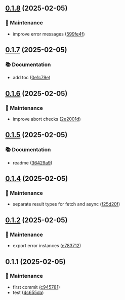 

## [0.1.8](https://github.com/arshad-yaseen/nice-retry/compare/0.1.7...0.1.8) (2025-02-05)


### 🔧 Maintenance

* improve error messages ([599fe4f](https://github.com/arshad-yaseen/nice-retry/commit/599fe4f4e6b16964957ff422154357c2a558b817))

## [0.1.7](https://github.com/arshad-yaseen/nice-retry/compare/0.1.6...0.1.7) (2025-02-05)

### 📚 Documentation

- add toc ([0e1c79e](https://github.com/arshad-yaseen/nice-retry/commit/0e1c79e0e34ac0e7fd06870808a46131122b1665))

## [0.1.6](https://github.com/arshad-yaseen/nice-retry/compare/0.1.5...0.1.6) (2025-02-05)

### 🔧 Maintenance

- improve abort checks ([2e2001d](https://github.com/arshad-yaseen/nice-retry/commit/2e2001d7d2a40e31992d8158648373bf43d61afd))

## [0.1.5](https://github.com/arshad-yaseen/nice-retry/compare/0.1.4...0.1.5) (2025-02-05)

### 📚 Documentation

- readme ([36429a9](https://github.com/arshad-yaseen/nice-retry/commit/36429a9c417660673b5f4d49f5d85e8f2c49f26a))

## [0.1.4](https://github.com/arshad-yaseen/nice-retry/compare/0.1.3...0.1.4) (2025-02-05)

### 🔧 Maintenance

- separate result types for fetch and async ([f25d20f](https://github.com/arshad-yaseen/nice-retry/commit/f25d20f811c37a0e370c9dbd9d043243f12736b5))

## [0.1.2](https://github.com/arshad-yaseen/nice-retry/compare/0.1.1...0.1.2) (2025-02-05)

### 🔧 Maintenance

- export error instances ([e783712](https://github.com/arshad-yaseen/nice-retry/commit/e783712ea5450d99b2e3519c158014f8f4d88c84))

## 0.1.1 (2025-02-05)

### 🔧 Maintenance

- first commit ([c945781](https://github.com/arshad-yaseen/nice-retry/commit/c94578175f3911e83e0b1d949d2481c3218f4424))
- test ([4c655da](https://github.com/arshad-yaseen/nice-retry/commit/4c655dadcb974aea0718a48283081e96d7121b56))
